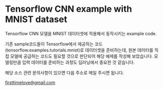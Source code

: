 Tensorflow CNN example with MNIST dataset
=======================================

Tensorflow CNN 모델을 MNIST 데이터셋에 적용해서 동작시키는 example code.

기존 sample코드들이 Tensorflow에서 제공하는 코드 (tensorflow.examples.tutorials.mnist)로 데이터셋을 준비하는데, 원본 데이터를 직접 모델에 공급하는 코드도 필요할 것으로 판단되어 해당 예제를 작성해 보았습니다.
모델링만큼 입력 데이터를 준비하는 과정도 딥러닝에서 중요한 것 같습니다.

해당 소스 관련 문의사항이 있으면 다음 주소로 메일 주시면 됩니다.

firsttimelove@gmail.com

